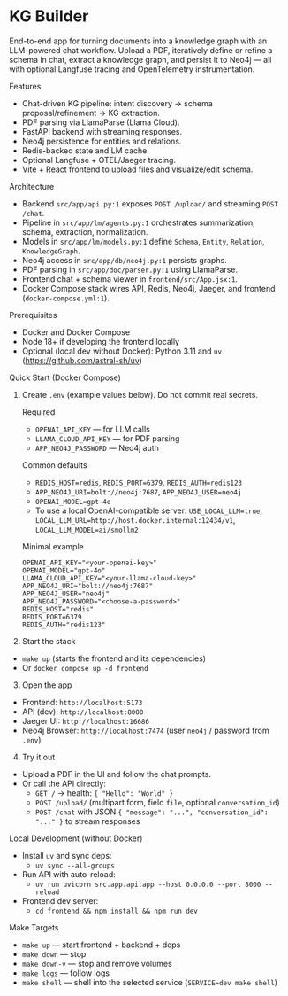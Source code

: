 KG Builder
=================================

End-to-end app for turning documents into a knowledge graph with an LLM-powered chat workflow. Upload a PDF, iteratively define or refine a schema in chat, extract a knowledge graph, and persist it to Neo4j — all with optional Langfuse tracing and OpenTelemetry instrumentation.

Features
- Chat-driven KG pipeline: intent discovery → schema proposal/refinement → KG extraction.
- PDF parsing via LlamaParse (Llama Cloud).
- FastAPI backend with streaming responses.
- Neo4j persistence for entities and relations.
- Redis-backed state and LM cache.
- Optional Langfuse + OTEL/Jaeger tracing.
- Vite + React frontend to upload files and visualize/edit schema.

Architecture
- Backend `src/app/api.py:1` exposes `POST /upload/` and streaming `POST /chat`.
- Pipeline in `src/app/lm/agents.py:1` orchestrates summarization, schema, extraction, normalization.
- Models in `src/app/lm/models.py:1` define `Schema`, `Entity`, `Relation`, `KnowledgeGraph`.
- Neo4j access in `src/app/db/neo4j.py:1` persists graphs.
- PDF parsing in `src/app/doc/parser.py:1` using LlamaParse.
- Frontend chat + schema viewer in `frontend/src/App.jsx:1`.
- Docker Compose stack wires API, Redis, Neo4j, Jaeger, and frontend (`docker-compose.yml:1`).

Prerequisites
- Docker and Docker Compose
- Node 18+ if developing the frontend locally
- Optional (local dev without Docker): Python 3.11 and `uv` (https://github.com/astral-sh/uv)

Quick Start (Docker Compose)
1) Create `.env` (example values below). Do not commit real secrets.

   Required
   - `OPENAI_API_KEY` — for LLM calls
   - `LLAMA_CLOUD_API_KEY` — for PDF parsing
   - `APP_NEO4J_PASSWORD` — Neo4j auth

   Common defaults
   - `REDIS_HOST=redis`, `REDIS_PORT=6379`, `REDIS_AUTH=redis123`
   - `APP_NEO4J_URI=bolt://neo4j:7687`, `APP_NEO4J_USER=neo4j`
   - `OPENAI_MODEL=gpt-4o`
   - To use a local OpenAI-compatible server: `USE_LOCAL_LLM=true`, `LOCAL_LLM_URL=http://host.docker.internal:12434/v1`, `LOCAL_LLM_MODEL=ai/smollm2`

   Minimal example
   ```env
   OPENAI_API_KEY="<your-openai-key>"
   OPENAI_MODEL="gpt-4o"
   LLAMA_CLOUD_API_KEY="<your-llama-cloud-key>"
   APP_NEO4J_URI="bolt://neo4j:7687"
   APP_NEO4J_USER="neo4j"
   APP_NEO4J_PASSWORD="<choose-a-password>"
   REDIS_HOST="redis"
   REDIS_PORT=6379
   REDIS_AUTH="redis123"
   ```

2) Start the stack
- `make up` (starts the frontend and its dependencies)
- Or `docker compose up -d frontend`

3) Open the app
- Frontend: `http://localhost:5173`
- API (dev): `http://localhost:8000`
- Jaeger UI: `http://localhost:16686`
- Neo4j Browser: `http://localhost:7474` (user `neo4j` / password from `.env`)

4) Try it out
- Upload a PDF in the UI and follow the chat prompts.
- Or call the API directly:
  - `GET /` → health: `{ "Hello": "World" }`
  - `POST /upload/` (multipart form, field `file`, optional `conversation_id`)
  - `POST /chat` with JSON `{ "message": "...", "conversation_id": "..." }` to stream responses

Local Development (without Docker)
- Install `uv` and sync deps:
  - `uv sync --all-groups`
- Run API with auto-reload:
  - `uv run uvicorn src.app.api:app --host 0.0.0.0 --port 8000 --reload`
- Frontend dev server:
  - `cd frontend && npm install && npm run dev`

Make Targets
- `make up` — start frontend + backend + deps
- `make down` — stop
- `make down-v` — stop and remove volumes
- `make logs` — follow logs
- `make shell` — shell into the selected service (`SERVICE=dev make shell`)
